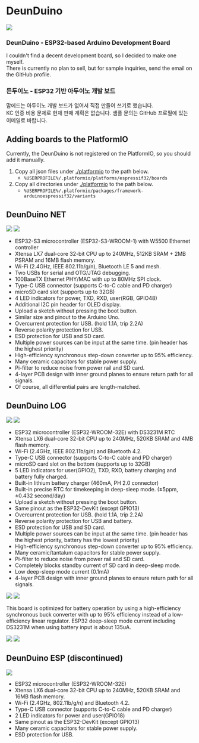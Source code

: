 # DeunDuino
![](./images/DD_Main.png)

### DeunDuino - ESP32-based Arduino Development Board
I couldn't find a decent development board, so I decided to make one myself.<br>
There is currently no plan to sell, but for sample inquiries, send the email on the GitHub profile.

### 든두이노 - ESP32 기반 아두이노 개발 보드
맘에드는 아두이노 개발 보드가 없어서 직접 만들어 쓰기로 했습니다.<br>
KC 인증 비용 문제로 현재 판매 계획은 없습니다. 샘플 문의는 GitHub 프로필에 있는 이메일로 바랍니다.



## Adding boards to the PlatformIO
Currently, the DeunDuino is not registered on the PlatformIO, so you should add it manually.<br>

1. Copy all json files under [./platformio](./platformio) to the path below.
   + `%USERPROFILE%/.platformio/platforms/espressif32/boards`
2. Copy all directories under [./platformio](./platformio) to the path below.
   + `%USERPROFILE%/.platformio/packages/framework-arduinoespressif32/variants`



## DeunDuino NET
![](./images/DD_NET_1.png)
![](./images/DD_NET_2.png)

- ESP32-S3 microcontroller (ESP32-S3-WROOM-1) with W5500 Ethernet controller
- Xtensa LX7 dual-core 32-bit CPU up to 240MHz, 512KB SRAM + 2MB PSRAM and 16MB flash memory.
- Wi-Fi (2.4GHz, IEEE 802.11b/g/n), Bluetooth LE 5 and mesh.
- Two USBs for serial and OTG/JTAG debugging.
- 100BaseTX Ethernet PHY/MAC with up to 80MHz SPI clock.
- Type-C USB connector (supports C-to-C cable and PD charger)
- microSD card slot (supports up to 32GB)
- 4 LED indicators for power, TXD, RXD, user(RGB, GPIO48)
- Additional I2C pin header for OLED display.
- Upload a sketch without pressing the boot button.
- Similar size and pinout to the Arduino Uno.
- Overcurrent protection for USB. (hold 1.1A, trip 2.2A)
- Reverse polarity protection for USB.
- ESD protection for USB and SD card.
- Multiple power sources can be input at the same time. (pin header has the highest priority)
- High-efficiency synchronous step-down converter up to 95% efficiency.
- Many ceramic capacitors for stable power supply.
- Pi-filter to reduce noise from power rail and SD card.
- 4-layer PCB design with inner ground planes to ensure return path for all signals.
- Of course, all differential pairs are length-matched.



## DeunDuino LOG
![](./images/DD_LOG_1.png)
![](./images/DD_LOG_2.png)

- ESP32 microcontroller (ESP32-WROOM-32E) with DS3231M RTC
- Xtensa LX6 dual-core 32-bit CPU up to 240MHz, 520KB SRAM and 4MB flash memory.
- Wi-Fi (2.4GHz, IEEE 802.11b/g/n) and Bluetooth 4.2.
- Type-C USB connector (supports C-to-C cable and PD charger)
- microSD card slot on the bottom (supports up to 32GB)
- 5 LED indicators for user(GPIO2), TXD, RXD, battery charging and battery fully charged.
- Built-in lithium battery charger (460mA, PH 2.0 connector)
- Built-in precise RTC for timekeeping in deep-sleep mode. (±5ppm, ±0.432 second/day)
- Upload a sketch without pressing the boot button.
- Same pinout as the ESP32-DevKit (except GPIO13)
- Overcurrent protection for USB. (hold 1.1A, trip 2.2A)
- Reverse polarity protection for USB and battery.
- ESD protection for USB and SD card.
- Multiple power sources can be input at the same time. (pin header has the highest priority, battery has the lowest priority)
- High-efficiency synchronous step-down converter up to 95% efficiency.
- Many ceramic/tantalum capacitors for stable power supply.
- Pi-filter to reduce noise from power rail and SD card.
- Completely blocks standby current of SD card in deep-sleep mode.
- Low deep-sleep mode current (0.1mA)
- 4-layer PCB design with inner ground planes to ensure return path for all signals.

![](./images/DD_LOG_RevA_Artwork.png)
![](./images/DD_LOG_Schematic.png)

This board is optimized for battery operation by using a high-efficiency synchronous buck converter with up to 95% efficiency instead of a low-efficiency linear regulator.
ESP32 deep-sleep mode current including DS3231M when using battery input is about 135uA.

![](./images/DD_LOG_Efficiency.png)
![](./images/DD_LOG_Thermal.png)



## DeunDuino ESP (discontinued)
![](./images/DD_ESP.png)

- ESP32 microcontroller (ESP32-WROOM-32E)
- Xtensa LX6 dual-core 32-bit CPU up to 240MHz, 520KB SRAM and 16MB flash memory.
- Wi-Fi (2.4GHz, 802.11b/g/n) and Bluetooth 4.2.
- Type-C USB connector (supports C-to-C cable and PD charger)
- 2 LED indicators for power and user(GPIO18)
- Same pinout as the ESP32-DevKit (except GPIO13)
- Many ceramic capacitors for stable power supply.
- ESD protection for USB.
